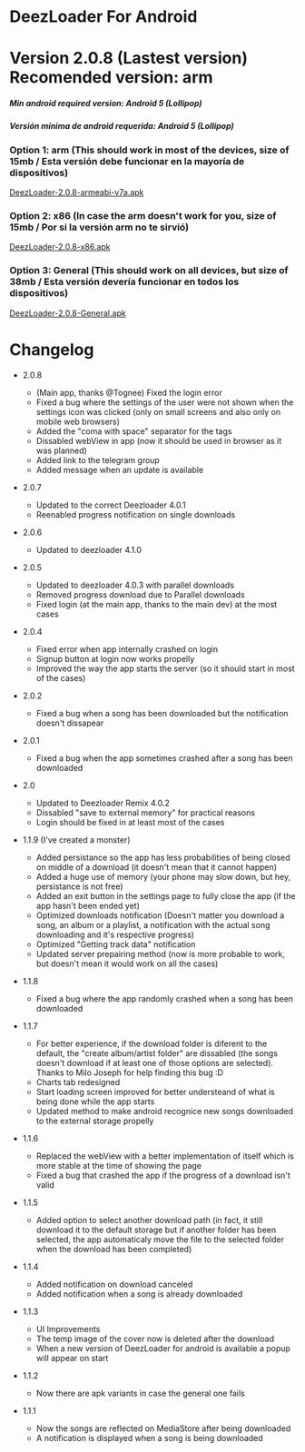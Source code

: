 # DeezLoader For Android 

# Version 2.0.8 (Lastest version) Recomended version: arm
##### Min android required version: Android 5 (Lollipop)
##### Versión mínima de android requerida: Android 5 (Lollipop)

### Option 1: arm (This should work in most of the devices, size of 15mb / Esta versión debe funcionar en la mayoría de dispositivos)
[DeezLoader-2.0.8-armeabi-v7a.apk](https://gitlab.com/DT3264/DeezLoader-Android/raw/master/Release/DeezLoader-2.0.8-armeabi-v7a-debug.apk)

### Option 2: x86 (In case the arm doesn't work for you, size of 15mb / Por si la versión arm no te sirvió)
[DeezLoader-2.0.8-x86.apk](https://gitlab.com/DT3264/DeezLoader-Android/raw/master/Release/DeezLoader-2.0.8-x86-debug.apk)

### Option 3: General (This should work on all devices, but size of 38mb / Esta versión devería funcionar en todos los dispositivos)
[DeezLoader-2.0.8-General.apk](https://gitlab.com/DT3264/DeezLoader-Android/raw/master/Release/DeezLoader-2.0.8-General-debug.apk)

# Changelog
- 2.0.8
    - (Main app, thanks @Tognee) Fixed the login error
    - Fixed a bug where the settings of the user were not shown when the settings icon was clicked (only on small screens and also only on mobile web browsers)
    - Added the "coma with space" separator for the tags
    - Dissabled webView in app (now it should be used in browser as it was planned)
    - Added link to the telegram group
    - Added message when an update is available

- 2.0.7
    - Updated to the correct Deezloader 4.0.1
    - Reenabled progress notification on single downloads

- 2.0.6
    - Updated to deezloader 4.1.0

- 2.0.5
    - Updated to deezloader 4.0.3 with parallel downloads
    - Removed progress download due to Parallel downloads
    - Fixed login (at the main app, thanks to the main dev) at the most cases 

- 2.0.4
    - Fixed error when app internally crashed on login
    - Signup button at login now works propelly
    - Improved the way the app starts the server (so it should start in most of the cases)

- 2.0.2
    - Fixed a bug when a song has been downloaded but the notification doesn't  dissapear

- 2.0.1
    - Fixed a bug when the app sometimes crashed after a song has been downloaded

- 2.0
    - Updated to Deezloader Remix 4.0.2
    - Dissabled "save to external memory" for practical reasons
    - Login should be fixed in at least most of the cases

- 1.1.9 (I've created a monster)
    - Added persistance so the app has less probabilities of being closed on middle of a download (it doesn't mean that it cannot happen)
    - Added a huge use of memory (your phone may slow down, but hey, persistance is not free)
    - Added an exit button in the settings page to fully close the app (if the app hasn't been ended yet)
    - Optimized downloads notification (Doesn't matter you download a song, an album or a playlist, a notification with the actual song downloading and it's respective progress)
    - Optimized "Getting track data" notification
    - Updated server prepairing method (now is more probable to work, but doesn't mean it would work on all the cases)
    
- 1.1.8
    - Fixed a bug where the app randomly crashed when a song has been downloaded

- 1.1.7
    - For better experience, if the download folder is diferent to the default, the "create album/artist folder" are dissabled (the songs doesn't download if at least one of those options are selected). Thanks to Milo Joseph for help finding this bug :D
    - Charts tab redesigned
    - Start loading screen improved for better understeand of what is being done while the app starts
    - Updated method to make android recognice new songs downloaded to the external storage propelly

- 1.1.6
    - Replaced the webView with a better implementation of itself which is more stable at the time of showing the page
    - Fixed a bug that crashed the app if the progress of a download isn't valid

- 1.1.5
    - Added option to select another download path (in fact, it still download it to the default storage but if another folder has been selected, the app automaticaly move the file to the selected folder when the download has been completed)

- 1.1.4
    - Added notification on download canceled
    - Added notification when a song is already downloaded

- 1.1.3
    - UI Improvements
    - The temp image of the cover now is deleted after the download
    - When a new version of DeezLoader for android is available a popup will appear on start

- 1.1.2
    - Now there are apk variants in case the general one fails

- 1.1.1
    -  Now the songs are reflected on MediaStore after being downloaded
    -  A notification is displayed when a song is being downloaded